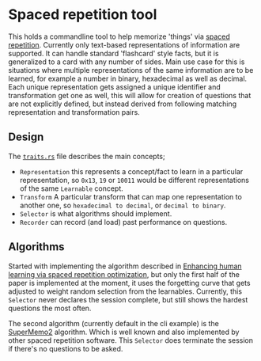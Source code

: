 # Spaced repetition tool

This holds a commandline tool to help memorize 'things' via [spaced repetition][spaced_repetition].
Currently only text-based representations of information are supported. It can handle standard 
'flashcard' style facts, but it is generalized to a card with any number of sides. Main use case for
 this is situations where multiple representations of the same information are to be learned, for
example a number in binary, hexadecimal as well as decimal. Each unique representation gets assigned
a unique identifier and transformation get one as well, this will allow for creation of questions
that are not explicitly defined, but instead derived from following matching representation and
transformation pairs.

## Design
The [`traits.rs`](/src/traits.rs) file describes the main concepts;
- `Representation` this represents a concept/fact to learn in a particular representation, so
  `0x13`, `19` or `10011` would be different representations of the same `Learnable` concept.
- `Transform` A particular transform that can map one representation to another one, so
  `hexadecimal to decimal`, or `decimal to binary`.
- `Selector` is what algorithms should implement.
- `Recorder` can record (and load) past performance on questions.


## Algorithms
Started with implementing the algorithm described in [Enhancing human learning via spaced repetition optimization][pnas_learning],
but only the first half of the paper is implemented at the moment, it uses the forgetting curve that
gets adjusted to weight random selection from the learnables. Currently, this `Selector` never
declares the session complete, but still shows the hardest questions the most often.

The second algorithm (currently default in the cli example) is the [SuperMemo2][supermemo]
algorithm. Which is well known and also implemented by other spaced repetition software. This
`Selector` does terminate the session if there's no questions to be asked.

[pnas_learning]: https://www.pnas.org/doi/full/10.1073/pnas.1815156116
[supermemo]: https://en.wikipedia.org/wiki/SuperMemo#Description_of_SM-2_algorithm
[spaced_repetition]: https://en.wikipedia.org/wiki/Spaced_repetition
